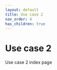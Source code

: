 ```yaml
---
layout: default
title: Use case 2
nav_order: 4
has_children: true
---
```


# Use case 2

Use case 2 index page
